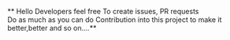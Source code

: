 **  Hello Developers feel free To create issues, PR requests  <br>
Do as much as you can do Contribution into  this project to make it better,better and  so on....**
